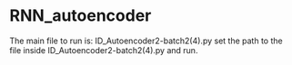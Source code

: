 # RNN_autoencoder
The main file to run is: ID_Autoencoder2-batch2(4).py
set the path to the file inside ID_Autoencoder2-batch2(4).py and run.

